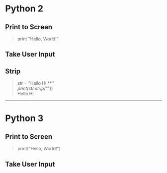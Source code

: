 # Python 2

## Print to Screen
> print "Hello, World!"

## Take User Input

## Strip

>str = "Hello Hi ***" <br>
> print(str.strip("*")) <br>
Hello Hi

-------------------------------------------------------------------------------------------------------------------------------
# Python 3

## Print to Screen
> print("Hello, World!")



## Take User Input
